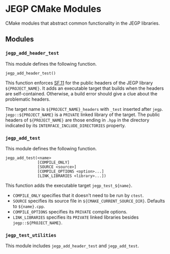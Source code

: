 # JEGP CMake Modules

CMake modules that abstract common functionality in the JEGP libraries.

## Modules

### `jegp_add_header_test`

This module defines the following function.

```
jegp_add_header_test()
```

This function enforces [SF.11]
for the public headers of the JEGP library `${PROJECT_NAME}`.
It adds an executable target that builds when the headers are self-contained.
Otherwise, a build error should give a clue about the problematic headers.

[SF.11]: http://isocpp.github.io/CppCoreGuidelines/CppCoreGuidelines#Rs-contained
"Header files should be self-contained"

The target name is `${PROJECT_NAME}_headers` with `_test` inserted after `jegp`.
`jegp::${PROJECT_NAME}` is a `PRIVATE` linked library of the target.
The public headers of `${PROJECT_NAME}` are those ending in `.hpp`
in the directory indicated by its `INTERFACE_INCLUDE_DIRECTORIES` property.

### `jegp_add_test`

This module defines the following function.

```
jegp_add_test(<name>
              [COMPILE_ONLY]
              [SOURCE <source>]
              [COMPILE_OPTIONS <option>...]
              [LINK_LIBRARIES <library>...])
```

This function adds the executable target `jegp_test_${name}`.
- `COMPILE_ONLY` specifies that it doesn't need to be run by `ctest`.
- `SOURCE` specifies its source file in `${CMAKE_CURRENT_SOURCE_DIR}`.
    Defaults to `${name}.cpp`.
- `COMPILE_OPTIONS` specifies its `PRIVATE` compile options.
- `LINK_LIBRARIES` specifies its `PRIVATE` linked libraries
    besides `jegp::${PROJECT_NAME}`.

### `jegp_test_utilities`

This module includes `jegp_add_header_test` and `jegp_add_test`.
